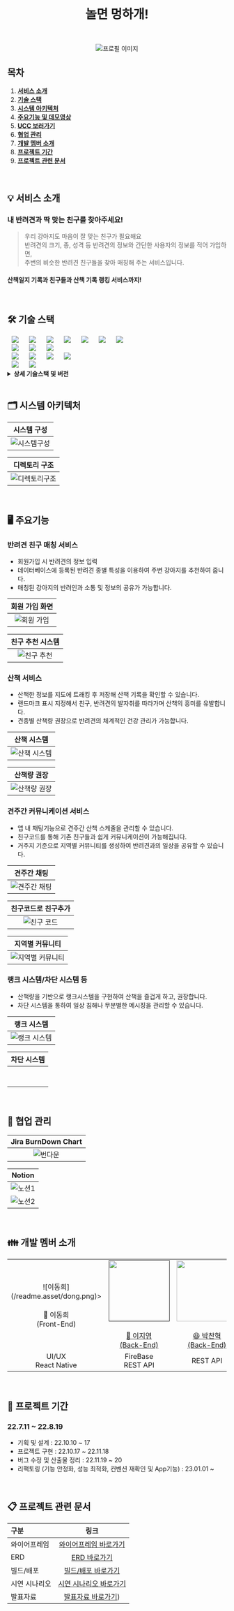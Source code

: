 <div align="center">
  <h1>놀면 멍하개!</h1>
  <br />
  
![프로필 이미지](/readme.asset/profile.png)
  <br />
</div>

## 목차

1. [**서비스 소개**](#-서비스-소개)
2. [**기술 스택**](#%EF%B8%8F-기술-스택)
3. [**시스템 아키텍처**](#%EF%B8%8F-시스템-아키텍처)
4. [**주요기능 및 데모영상**](#%EF%B8%8F-주요기능)
5. [**UCC 보러가기**](#-ucc-보러가기)
6. [**협업 관리**](#-협업-관리)
7. [**개발 멤버 소개**](#-개발-멤버-소개)
8. [**프로젝트 기간**](#-프로젝트-기간)
9. [**프로젝트 관련 문서**](#-프로젝트-기간)

<br/>


## 💡 서비스 소개

### 내 반려견과 딱 맞는 친구를 찾아주세요!

> 우리 강아지도 마음이 잘 맞는 친구가 필요해요 <br />
반려견의 크기, 종, 성격 등 반려견의 정보와 간단한 사용자의 정보를 적어 가입하면, <br />
주변의 비슷한 반려견 친구들을 찾아 매칭해 주는 서비스입니다.
>
#### 산책일지 기록과 친구들과 산책 기록 랭킹 서비스까지!
<br/>



## 🛠️ 기술 스택

<img src="https://img.shields.io/badge/Java-FF7800?style=for-the-badge&logo=Java&logoColor=white" style="height : auto; margin-left : 10px; margin-right : 10px;"/>
<img src="https://img.shields.io/badge/Spring Security-6DB33F?style=for-the-badge&logo=Spring Security&logoColor=white" style="height : auto; margin-left : 10px; margin-right : 10px;"/>
<img src="https://img.shields.io/badge/Spring Boot-6DB33F?style=for-the-badge&logo=Spring Boot&logoColor=white" style="height : auto; margin-left : 10px; margin-right : 10px;"/>
<img src="https://img.shields.io/badge/JSON Web Tokens-000000?style=for-the-badge&logo=JSON Web Tokens&logoColor=white" style="height : auto; margin-left : 10px; margin-right : 10px;"/>
<img src="https://img.shields.io/badge/Redis-DC382D?style=for-the-badge&logo=Node.js&logoColor=white" style="height : auto; margin-left : 10px; margin-right : 10px;"/>
<img src="https://img.shields.io/badge/Jenkins-D24939?style=for-the-badge&logo=Node.js&logoColor=white" style="height : auto; margin-left : 10px; margin-right : 10px;"/>

<img src="https://img.shields.io/badge/Amazon S3-569A31?style=for-the-badge&logo=Amazon S3&logoColor=white" style="height : auto; margin-left : 10px; margin-right : 10px;"/>
<br>
<img src="https://img.shields.io/badge/Ubuntu-E95420?style=for-the-badge&logo=Ubuntu&logoColor=white" style="height : auto; margin-left : 10px; margin-right : 10px;"/>
<img src="https://img.shields.io/badge/Gradle-02303A?style=for-the-badge&logo=Gradle&logoColor=white" style="height : auto; margin-left : 10px; margin-right : 10px;"/>
<img src="https://img.shields.io/badge/Nginx-009639?style=for-the-badge&logo=NGINX&logoColor=white" style="height : auto; margin-left : 10px; margin-right : 10px;"/>

<br>
<img src="https://img.shields.io/badge/React-61DAFB?style=for-the-badge&logo=React&logoColor=white" style="height : auto; margin-left : 10px; margin-right : 10px;"/>
<img src="https://img.shields.io/badge/React Native-73C3D5?style=for-the-badge&logo=Node.js&logoColor=white" style="height : auto; margin-left : 10px; margin-right : 10px;"/>
<img src="https://img.shields.io/badge/Node.js-339939?style=for-the-badge&logo=Node.js&logoColor=white" style="height : auto; margin-left : 10px; margin-right : 10px;"/>
<img src="https://img.shields.io/badge/Firebase-FFCA28?style=for-the-badge&logo=Node.js&logoColor=white" style="height : auto; margin-left : 10px; margin-right : 10px;"/>



<br>
<img src="https://img.shields.io/badge/Jira-0052CC?style=for-the-badge&logo=Jira&logoColor=white" style="height : auto; margin-left : 10px; margin-right : 10px;"/>
<img src="https://img.shields.io/badge/GitLab-FCA121?style=for-the-badge&logo=GitLab&logoColor=white" style="height : auto; margin-left : 10px; margin-right : 10px;"/> <br/>

<details><summary> <b> 상세 기술스택 및 버전</b> </summary>

| 구분       | 기술스택                    | 상세내용                 | 버전          |
| -------- | ----------------------- | -------------------- | ----------- |
| 공통     | 형상관리                 | Gitlab               | \-          |
|          | 이슈관리                 | Jira                 | \-          |
|          | 커뮤니케이션             | Mattermost, Notion   | \-          |
| BackEnd  | DB                      | MySQL                | 5.7         |
|          |                         | JPA                  | \-          |
|          |                         | QueryDSL             | \-          |
|          | Java                    | Zulu                 | 8.33.0.1    |
|          | Spring                  | Spring               | 5.3.6       |
|          |                         | Spring Boot          | 2.4.5       |
|          | IDE                     | Eclipse              | JEE 2020-06 |
|          | Cloud Storage           | AWS S3               | \-          |
|          | Build                   | Gradle               | 7.3.2       |
|          | WebRTC                  | OpenVidu             | 2.22.0      |
|          | API Docs                | Postman              |             |
| FrontEnd | HTML5                   |                      | \-          |
|          | CSS3                    |                      | \-          |
|          | JavaScript(ES6)         |                      |\-           |
|          | React                   | React                | 17.0.2      |
|          | React                   | Redux                | 7.2.6       |
|          | React                   | Redux-thunk          | 2.4.1       |
|          |                         | styled-components    | 5.3.3       |
|          |                         | framer-motion        | 6.0.0       |
|          |                         | apexcharts           | 3.33.0      |
|          |                         | toast-ui/react-editor      | 3.1.2       |
|          |                         | toast-ui/react-calendar    | 1.0.6       |
|          | WebSocket               | @stomp/stompjs       | 6.1.2       |
|          | WebSocket               | stompjs              | 2.3.3       |
|          | WebSocket               | sockjs-client        | 1.5.2       |
|          | IDE                     | Visual Studio Code   | 1.63.2      |
| Server   | 서버                    | AWS EC2              | \-          |
|          | 플랫폼                   | Ubuntu               | 20.04.3 LTS |
|          | 수동배포                 |                      |           |


</details>

<br />

<div id="3"></div>

## 🗂️ 시스템 아키텍처

|                              시스템 구성                           |
| :------------------------------------------------------------------------------: |
| ![시스템구성](/readme.asset/architecture.PNG)  |


|                              디렉토리 구조                       |
| :------------------------------------------------------------------------------: |
| ![디렉토리구조](/readme.asset/directory.png) |

<br />

<div id="4"></div>

## 🖥️ 주요기능

### 반려견 친구 매칭 서비스
- 회원가입 시 반려견의 정보 입력
- 데이터베이스에 등록된 반려견 종별 특성을 이용하여 주변 강아지를 추천하여 줍니다.
- 매칭된 강아지의 반려인과 소통 및 정보의 공유가 가능합니다. 


|                        회원 가입 화면                    |
| :---------------------------------------------------------------------------: |
|  <img src="/uploads/954a56669881cd23004c5cb46c6947e6/기타등등.gif" alt="회원 가입" />  |


|                        친구 추천 시스템                    |
| :---------------------------------------------------------------------------: |
|  <img src="/uploads/954a56669881cd23004c5cb46c6947e6/기타등등.gif" alt="친구 추천" />  |

### 산책 서비스
- 산책한 정보를 지도에 트래킹 후 저장해 산책 기록을 확인할 수 있습니다.
- 랜드마크 표시 지정해서 친구, 반려견의 발자취를 따라가며 산책의 흥미를 유발합니다.
- 견종별 산책량 권장으로 반려견의 체계적인 건강 관리가 가능합니다.

|                        산책 시스템                    | 
| :---------------------------------------------------------------------------: |
|  <img src="/uploads/1116f289f15409f3ef28a18b9942b7df/image.png" alt="산책 시스템" />  |

|                        산책량 권장                    |
| :---------------------------------------------------------------------------: |
|  <img src="/uploads/db15c4b24c1d5ee0933b431a30b6af37/image.png" alt="산책량 권장" />  |



### 견주간 커뮤니케이션 서비스
- 앱 내 채팅기능으로 견주간 산책 스케줄을 관리할 수 있습니다.
- 친구코드를 통해 기존 친구들과 쉽게 커뮤니케이션이 가능해집니다. 
- 거주지 기준으로 지역별 커뮤니티를 생성하여 반려견과의 일상을 공유할 수 있습니다.

|                        견주간 채팅                    |
| :---------------------------------------------------------------------------: |
|  <img src="/uploads/954a56669881cd23004c5cb46c6947e6/기타등등.gif" alt="견주간 채팅" />  |

|                        친구코드로 친구추가                    |
| :---------------------------------------------------------------------------: |
|  <img src="/uploads/954a56669881cd23004c5cb46c6947e6/기타등등.gif" alt="친구 코드" />  |

|                        지역별 커뮤니티                    |
| :---------------------------------------------------------------------------: |
|  <img src="/uploads/954a56669881cd23004c5cb46c6947e6/기타등등.gif" alt="지역별 커뮤니티" />  |


### 랭크 시스템/차단 시스템 등
- 산책량을 기반으로 랭크시스템을 구현하여 산책을 즐겁게 하고, 권장합니다.
- 차단 시스템을 통하여 일상 침해나 무분별한 메시징을 관리할 수 있습니다.

|                        랭크 시스템                    | 
| :---------------------------------------------------------------------------: |
|  <img src="/uploads/954a56669881cd23004c5cb46c6947e6/기타등등.gif" alt="랭크 시스템" />  |

|                        차단 시스템                    |
| :---------------------------------------------------------------------------: |
|   <br></br> |




<br/>


<div id="5"></div>

## 👥 협업 관리 

|                            Jira BurnDown Chart                      |
| :---------------------------------------------------------------------------: |
| ![번다운](/readme.asset/burndown.png) |

|                            Notion                      |
| :---------------------------------------------------------------------------: |
|![노션1](/readme.asset/notion1.png)
![노션2](/readme.asset/notion2.png)|

<br />

<div id="7"></div>

## 👪 개발 멤버 소개 
<table>
    <tr>
        <td height="140px" align="center">
           ![이동희](/readme.asset/dong.png)> <br><br> 👑 이동희 <br>(Front-End) </a> <br></td>
        <td height="140px" align="center"> <a href="">
            <img src="/uploads/a2b6ca65124a2b1597ebc73820dfa71b/image.png" width="140px" height="140px"/> <br><br> 🙂 이지영 <br>(Back-End) </a> <br></td>
        <td height="140px" align="center"> <a href="https://github.com/pch8349">
            <img src="/uploads/7f1abc04dff4d6972c9fb5433ea6df34/image.png" width="140px" height="140px"/> <br><br> 😆 박찬혁 <br>(Back-End) </a> <br></td>
        <td height="140px" align="center"> <a href="https://github.com/rlaxorud180">
            <img src="/uploads/b48846d500fb735839081aa6b5b675cf/image.png" width="140px" height="140px"/> <br><br> 😁 강태경 <br>(Front-End) </a> <br></td>
        <td height="140px" align="center"> <a href="">
            <img src="/uploads/59626f4e076bcb4ac35603aae55811c1/캡처.JPG" width="140px" height="140px"/> <br><br> 🙄 엄지용 <br>(Back-End) </a> <br></td>
        <td height="140px" align="center"> <a href="">
            <img src="/uploads/84c9ef5f78d646a1d45e08b5de69ae4a/image.png" width="140px" height="140px"/> <br><br> 😶 박세원 <br>(Back-End) </a> <br></td>
    </tr>
    <tr>
        <td align="center">UI/UX<br/>React Native<br/></td>
        <td align="center">FireBase<br/>REST API<br/></td>
        <td align="center">REST API<br/></td>
        <td align="center">REACT NATIVE<br/></td>
        <td align="center">REST API<br/>CI/CD<br/></td>
        <td align="center">REST API<br/>CI/CD<br/></td>
    </tr>
</table>

<br />

<div id="8"></div>

## 📆 프로젝트 기간
### 22.7.11 ~ 22.8.19
- 기획 및 설계 : 22.10.10 ~ 17
- 프로젝트 구현 : 22.10.17 ~ 22.11.18
- 버그 수정 및 산출물 정리 : 22.11.19 ~ 20
- 리팩토링 (기능 안정화, 성능 최적화, 컨벤션 재확인 및 App기능) : 23.01.01 ~


<br />

<div id="9"></div>

## 📋 프로젝트 관련 문서
|  구분  |  링크  |
| :--------------- | :---------------: |
| 와이어프레임 | [와이어프레임 바로가기](https://www.figma.com/file/Tm7wdOx987pCr21lLB00CQ/%5BA502%5D-%EB%86%80%EB%A9%B4-%EB%A9%8D%ED%95%98%EB%8B%88%3F?node-id=700%3A1065&t=ubiuVmJTqruy9Ff4-1) |
| ERD | [ERD 바로가기](https://drive.google.com/file/d/1IfH50pegD9kg2KOKztbHn-AKtMyLx7Uv/view?usp=sharing) |
| 빌드/배포 | [빌드/배포 바로가기](/exec/배포환경.md) |
| 시연 시나리오 | [시연 시나리오 바로가기](/exec/시연시나리오_대본.docx) |
| 발표자료 | [발표자료 바로가기](/exec/서울_7반_A706_발표자료.pdf)) |
